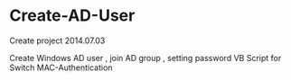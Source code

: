 Create-AD-User
==============
Create project 2014.07.03

Create Windows AD user , join AD group , setting password
VB Script for Switch MAC-Authentication

